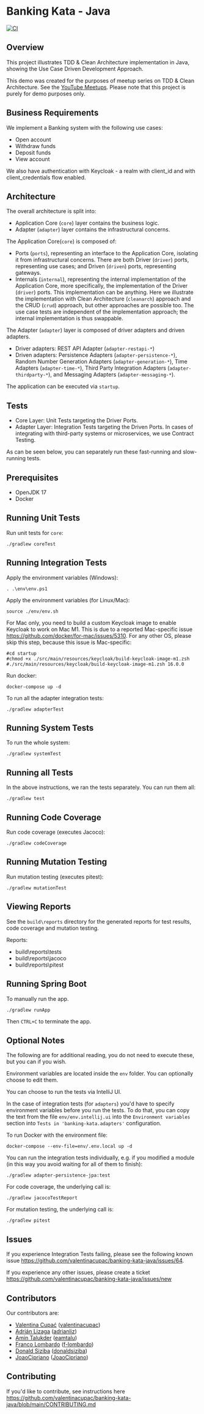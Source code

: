 # Banking Kata - Java

[![CI](https://github.com/valentinacupac/banking-kata-java/actions/workflows/ci.yaml/badge.svg)](https://github.com/valentinacupac/banking-kata-java/actions/workflows/ci.yaml)

## Overview

This project illustrates TDD & Clean Architecture implementation in Java, showing the Use Case Driven Development
Approach.

This demo was created for the purposes of meetup series on TDD & Clean Architecture. See the [YouTube Meetups](https://journal.optivem.com/p/foundations-of-tdd-and-clean-architecture). Please note that this project is purely for demo purposes only.

## Business Requirements

We implement a Banking system with the following use cases:

- Open account
- Withdraw funds
- Deposit funds
- View account

We also have authentication with Keycloak - a realm with client_id and with client_credentials flow enabled.

## Architecture

The overall architecture is split into: 
- Application Core (`core`) layer contains the business logic. 
- Adapter (`adapter`) layer contains the infrastructural concerns.

The Application Core(`core`) is composed of: 
- Ports (`ports`), representing an interface to the Application Core, isolating it from infrastructural concerns. There are both Driver (`driver`) ports, representing use cases; and Driven (`driven`) ports, representing gateways.
- Internals (`internal`), representing the internal implementation of the Application Core, more specifically, the implementation of the Driver (`driver`) ports. This implementation can be anything. Here we illustrate the implementation with Clean Architecture (`cleanarch`) approach and the CRUD (`crud`) approach, but other approaches are possible too. The use case tests are independent of the implementation approach; the internal implementation is thus swappable.

The Adapter (`adapter`) layer is composed of driver adapters and driven adapters.
- Driver adapters: REST API Adapter (`adapter-restapi-*`)
- Driven adapters: Persistence Adapters (`adapter-persistence-*`), Random Number Generation Adapters (`adapter-generation-*`), Time Adapters (`adapter-time-*`), Third Party Integration Adapters (`adapter-thirdparty-*`), and Messaging Adapters (`adapter-messaging-*`).

The application can be executed via `startup`.

## Tests

- Core Layer: Unit Tests targeting the Driver Ports.
- Adapter Layer: Integration Tests targeting the Driven Ports. In cases of integrating with third-party systems or microservices, we use Contract Testing.

As can be seen below, you can separately run these fast-running and slow-running tests.

## Prerequisites

- OpenJDK 17
- Docker

## Running Unit Tests

Run unit tests for `core`:

```
./gradlew coreTest
```

## Running Integration Tests

Apply the environment variables (Windows):

```shell
. .\env\env.ps1
```

Apply the environment variables (for Linux/Mac):

```shell
source ./env/env.sh
```

For Mac only, you need to build a custom Keycloak image to enable Keycloak to work on Mac M1.
This is due to a reported Mac-specific issue https://github.com/docker/for-mac/issues/5310.
For any other OS, please skip this step, because this issue is Mac-specific:

```shell
#cd startup
#chmod +x ./src/main/resources/keycloak/build-keycloak-image-m1.zsh
#./src/main/resources/keycloak/build-keycloak-image-m1.zsh 16.0.0
```

Run docker:

```shell
docker-compose up -d
```

To run all the adapter integration tests:

```shell
./gradlew adapterTest
```

<!--- TODO: VC: System tests -->

## Running System Tests

To run the whole system:

```shell
./gradlew systemTest
```

## Running all Tests

In the above instructions, we ran the tests separately.
You can run them all:

```shell
./gradlew test
```

## Running Code Coverage 

Run code coverage (executes Jacoco):

```shell
./gradlew codeCoverage
```

## Running Mutation Testing

Run mutation testing (executes pitest):

```shell
./gradlew mutationTest
```

<!--- TODO: Add pitest report aggregation after issue is resolved 
See issue #80 Pitest report aggregation not working --->

## Viewing Reports

See the `build\reports` directory for the generated reports for test results, code coverage and mutation testing.

Reports:

- build\reports\tests
- build\reports\jacoco
- build\reports\pitest

## Running Spring Boot

To manually run the app.

```shell
./gradlew runApp
```

Then `CTRL+C` to terminate the app.

<!--- TODO: VC: Building also the entire app, maybe running with fakes? --->

## Optional Notes

The following are for additional reading, you do not need to execute these, but you can if you wish.

Environment variables are located inside the `env` folder. You can optionally choose to edit them.

You can choose to run the tests via IntelliJ UI. 

In the case of integration tests (for `adapters`) you'd have to specify environment variables before you run the tests.
To do that, you can copy the text from the file `env/env.intellij.ui` into the `Environment variables` section into `Tests in 'banking-kata.adapters'` configuration.

To run Docker with the environment file:

```shell
docker-compose --env-file=env/.env.local up -d
```

You can run the integration tests individually, e.g. if you modified a module (in this way you avoid waiting for all of them to finish):

```shell
./gradlew adapter-persistence-jpa:test
```

For code coverage, the underlying call is:

```shell
./gradlew jacocoTestReport
```

For mutation testing, the underlying call is:

```shell
./gradlew pitest
```

## Issues

If you experience Integration Tests failing, please see the following known issue https://github.com/valentinacupac/banking-kata-java/issues/64.

If you experience any other issues, please create a ticket https://github.com/valentinacupac/banking-kata-java/issues/new

## Contributors

Our contributors are:
- [Valentina Cupać](https://www.linkedin.com/in/valentinacupac/) ([valentinacupac](https://github.com/valentinacupac))
- [Adrián Lizaga](https://www.linkedin.com/in/adrian-lizaga/) ([adrianliz](https://github.com/adrianliz))
- [Amin Talukder](https://www.linkedin.com/in/amin-talukder/) ([eamtalu](https://github.com/eamtalu))
- [Franco Lombardo](https://www.linkedin.com/in/francolombardo/) ([f-lombardo](https://github.com/f-lombardo))
- [Donald Siziba](https://www.linkedin.com/in/donald-siziba-35603322/) ([donaldsiziba](https://github.com/donaldsiziba))
- [JoaoCipriano](https://www.linkedin.com/in/joao-lucas-cipriano/) ([JoaoCipriano](https://github.com/JoaoCipriano))

## Contributing

If you'd like to contribute, see instructions here https://github.com/valentinacupac/banking-kata-java/blob/main/CONTRIBUTING.md
